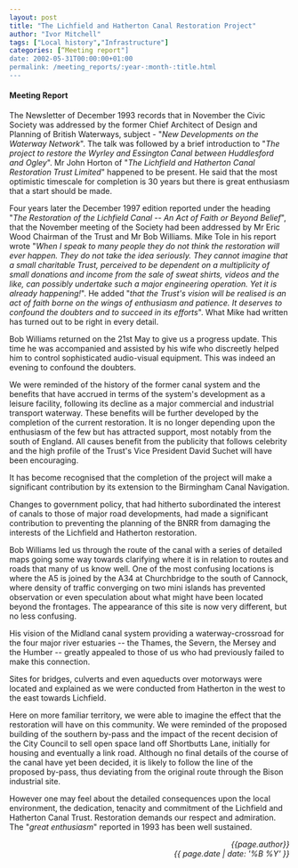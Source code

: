 ```yaml
---
layout: post
title: "The Lichfield and Hatherton Canal Restoration Project"
author: "Ivor Mitchell"
tags: ["Local history","Infrastructure"]
categories: [“Meeting report"]
date: 2002-05-31T00:00:00+01:00
permalink: /meeting_reports/:year-:month-:title.html
---
```

#### Meeting Report ####

The Newsletter of December 1993 records that in November the Civic Society was addressed by the former Chief Architect of Design and Planning of British Waterways, subject - "*New Developments on the Waterway Network*". The talk was followed by a brief introduction to "*The project to restore the Wyrley and Essington Canal between Huddlesford and Ogley*". Mr John Horton of "*The Lichfield and Hatherton Canal Restoration Trust Limited*" happened to be present. He said that the most optimistic timescale for completion is 30 years but there is great enthusiasm that a start should be made. 

Four years later the December 1997 edition reported under the heading "*The Restoration of the Lichfield Canal -- An Act of Faith or Beyond Belief*", that the November meeting of the Society had been addressed by Mr Eric Wood Chairman of the Trust and Mr Bob Williams. Mike Tole in his report wrote "*When I speak to many people they do not think the restoration will ever happen. They do not take the idea seriously. They cannot imagine that a small charitable Trust, perceived to be dependent on a multiplicity of small donations and income from the sale of sweat shirts, videos and the like, can possibly undertake such a major engineering operation. Yet it is already happening!*". He added "*that the Trust's vision will be realised is an act of faith borne on the wings of enthusiasm and patience. It deserves to confound the doubters and to succeed in its efforts*". What Mike had written has turned out to be right in every detail. 


Bob Williams returned on the 21st May to give us a progress update. This time he was accompanied and assisted by his wife who discreetly helped him to control sophisticated audio-visual equipment. This was indeed an evening to confound the doubters. 

We were reminded of the history of the former canal system and the benefits that have accrued in terms of the system's development as a leisure facility, following its decline as a major commercial and industrial transport waterway. These benefits will be further developed by the completion of the current restoration. It is no longer depending upon the enthusiasm of the few but has attracted support, most notably from the south of England. All causes benefit from the publicity that follows celebrity and the high profile of the Trust's Vice President David Suchet will have been encouraging. 

It has become recognised that the completion of the project will make a significant contribution by its extension to the Birmingham Canal Navigation. 

Changes to government policy, that had hitherto subordinated the interest of canals to those of major road developments, had made a significant contribution to preventing the planning of the BNRR from damaging the interests of the Lichfield and Hatherton restoration. 

Bob Williams led us through the route of the canal with a series of detailed maps going some way towards clarifying where it is in relation to routes and roads that many of us know well. One of the most confusing locations is where the A5 is joined by the A34 at Churchbridge to the south of Cannock, where density of traffic converging on two mini islands has prevented observation or even speculation about what might have been located beyond the frontages. The appearance of this site is now very different, but no less confusing. 

His vision of the Midland canal system providing a waterway-crossroad for the four major river estuaries -- the Thames, the Severn, the Mersey and the Humber -- greatly appealed to those of us who had previously failed to make this connection. 

Sites for bridges, culverts and even aqueducts over motorways were located and explained as we were conducted from Hatherton in the west to the east towards Lichfield. 

Here on more familiar territory, we were able to imagine the effect that the restoration will have on this community. We were reminded of the proposed building of the southern by-pass and the impact of the recent decision of the City Council to sell open space land off Shortbutts Lane, initially for housing and eventually a link road. Although no final details of the course of the canal have yet been decided, it is likely to follow the line of the proposed by-pass, thus deviating from the original route through the Bison industrial site. 

However one may feel about the detailed consequences upon the local environment, the dedication, tenacity and commitment of the Lichfield and Hatherton Canal Trust. Restoration demands our respect and admiration. The "*great enthusiasm*" reported in 1993 has been well sustained. 

<p align="right"><i> {{page.author}} <br> {{ page.date | date: '%B %Y' }} </i></p>
